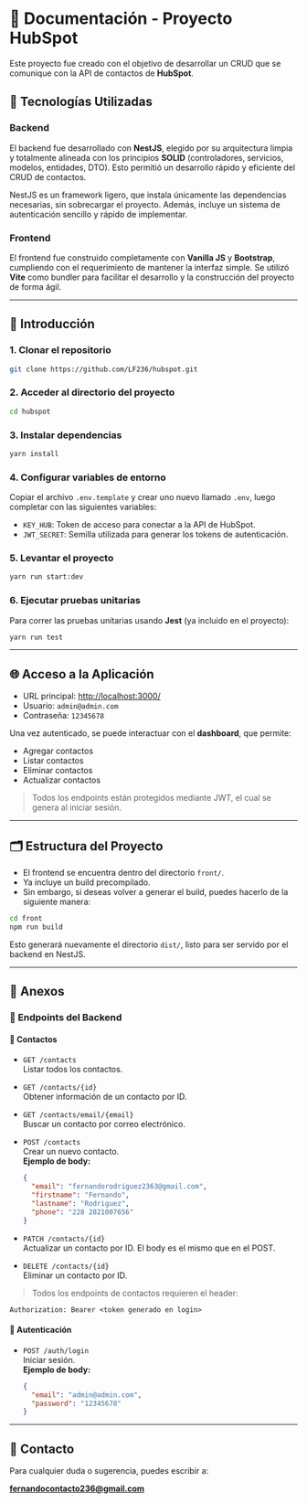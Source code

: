 # 📘 Documentación - Proyecto HubSpot

Este proyecto fue creado con el objetivo de desarrollar un CRUD que se comunique con la API de contactos de **HubSpot**.

## 🧠 Tecnologías Utilizadas

### Backend

El backend fue desarrollado con **NestJS**, elegido por su arquitectura limpia y totalmente alineada con los principios **SOLID** (controladores, servicios, modelos, entidades, DTO). Esto permitió un desarrollo rápido y eficiente del CRUD de contactos.

NestJS es un framework ligero, que instala únicamente las dependencias necesarias, sin sobrecargar el proyecto. Además, incluye un sistema de autenticación sencillo y rápido de implementar.

### Frontend

El frontend fue construido completamente con **Vanilla JS** y **Bootstrap**, cumpliendo con el requerimiento de mantener la interfaz simple. Se utilizó **Vite** como bundler para facilitar el desarrollo y la construcción del proyecto de forma ágil.

---

## 🚀 Introducción

### 1. Clonar el repositorio
```bash
git clone https://github.com/LF236/hubspot.git
```

### 2. Acceder al directorio del proyecto
```bash
cd hubspot
```

### 3. Instalar dependencias
```bash
yarn install
```

### 4. Configurar variables de entorno

Copiar el archivo `.env.template` y crear uno nuevo llamado `.env`, luego completar con las siguientes variables:

- `KEY_HUB`: Token de acceso para conectar a la API de HubSpot.
- `JWT_SECRET`: Semilla utilizada para generar los tokens de autenticación.

### 5. Levantar el proyecto
```bash
yarn run start:dev
```

### 6. Ejecutar pruebas unitarias

Para correr las pruebas unitarias usando **Jest** (ya incluido en el proyecto):

```bash
yarn run test
```

---

## 🌐 Acceso a la Aplicación

- URL principal: [http://localhost:3000/](http://localhost:3000/)
- Usuario: `admin@admin.com`
- Contraseña: `12345678`

Una vez autenticado, se puede interactuar con el **dashboard**, que permite:

- Agregar contactos
- Listar contactos
- Eliminar contactos
- Actualizar contactos

> Todos los endpoints están protegidos mediante JWT, el cual se genera al iniciar sesión.

---

## 🗂 Estructura del Proyecto

- El frontend se encuentra dentro del directorio `front/`.
- Ya incluye un build precompilado.
- Sin embargo, si deseas volver a generar el build, puedes hacerlo de la siguiente manera:

```bash
cd front
npm run build
```

Esto generará nuevamente el directorio `dist/`, listo para ser servido por el backend en NestJS.

---

## 📎 Anexos

### 🧾 Endpoints del Backend

#### 📁 Contactos

- `GET /contacts`  
  Listar todos los contactos.

- `GET /contacts/{id}`  
  Obtener información de un contacto por ID.

- `GET /contacts/email/{email}`  
  Buscar un contacto por correo electrónico.

- `POST /contacts`  
  Crear un nuevo contacto.  
  **Ejemplo de body:**
  ```json
  {
    "email": "fernandorodriguez2363@gmail.com",
    "firstname": "Fernando",
    "lastname": "Rodriguez",
    "phone": "228 2821007656"
  }
  ```

- `PATCH /contacts/{id}`  
  Actualizar un contacto por ID. El body es el mismo que en el POST.

- `DELETE /contacts/{id}`  
  Eliminar un contacto por ID.

> Todos los endpoints de contactos requieren el header:
```http
Authorization: Bearer <token generado en login>
```

#### 🔐 Autenticación

- `POST /auth/login`  
  Iniciar sesión.  
  **Ejemplo de body:**
  ```json
  {
    "email": "admin@admin.com",
    "password": "12345678"
  }
  ```

---


## 📩 Contacto

Para cualquier duda o sugerencia, puedes escribir a:

**fernandocontacto236@gmail.com**
